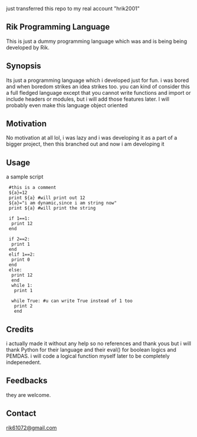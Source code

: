 just transferred this repo to my real account "hrik2001"



Rik Programming Language
---
This is just a dummy programming language which was and is being being developed by Rik.</br>

Synopsis
---
Its just a programming language which i developed just for fun. i was bored and when boredom strikes an idea strikes too. you can kind of consider this a full fledged language except that you cannot write functions and import or include headers or modules, but i will add those features later. I will probably even make this language object oriented

Motivation
---
No motivation at all lol, i was lazy and i was developing it as a part of a bigger project, then this branched out and now i am developing it

Usage
---
a sample script
```
 #this is a comment
 ${a}=12
 print ${a} #will print out 12
 ${a}="i am dynamic,since i am string now" 
 print ${a} #will print the string
 
 if 1==1:
  print 12
 end
 
 if 2==2:
  print 1
 end
 elif 1==2:
  print 0
 end
 else:
  print 12
  end
  while 1:
   print 1
  
  while True: #u can write True instead of 1 too
   print 2
   end
```
Credits
---
i actually made it without any help so no references and thank yous but i will thank Python for their language and their eval() for boolean logics and PEMDAS. i will code a logical function myself later to be completely indepenedent.

Feedbacks
---
they are welcome.

Contact
---
rik61072@gmail.com
